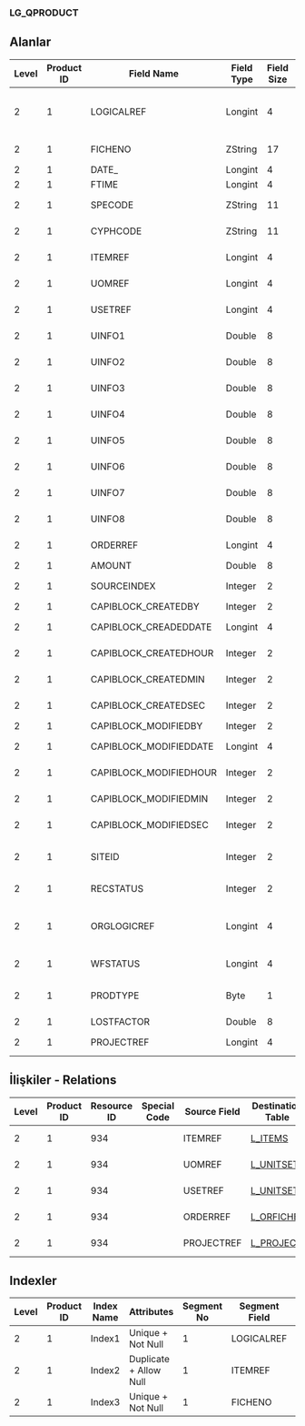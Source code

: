 ### LG_QPRODUCT

## Alanlar

**Level**|**Product ID**|**Field Name**|**Field Type**|**Field Size**|**Field Offset**|**Türkçe Açıklama**|**Expression**
-----|-----|-----|-----|-----|-----|-----|-----
2|1|LOGICALREF|Longint|4|0|Hızlı üretim log. Ref.|Quick Production Logical Reference
2|1|FICHENO|ZString|17|4|Fiş Numarası|Voucher Number
2|1|DATE_|Longint|4|21|Tarih|Date
2|1|FTIME|Longint|4|25|Saat|Hour
2|1|SPECODE|ZString|11|29|Özel Kod|Auxiliary Code
2|1|CYPHCODE|ZString|11|40|Yetki Kodu|Authorization. Code
2|1|ITEMREF|Longint|4|51|Malzemeler Log. Ref.|ITEMS LOGICALREF
2|1|UOMREF|Longint|4|55|Birim seti log. Ref.|UNITSETL LOGICALREF
2|1|USETREF|Longint|4|59|Birim seti log. Ref.|UNITSETF LOGICALREF
2|1|UINFO1|Double|8|63|Çevrim Katsayısı|Conversion Factor
2|1|UINFO2|Double|8|71|Çevrim Katsayısı|Conversion Factor
2|1|UINFO3|Double|8|79|Çevrim Katsayısı|Conversion Factor
2|1|UINFO4|Double|8|87|Çevrim Katsayısı|Conversion Factor
2|1|UINFO5|Double|8|95|Çevrim Katsayısı|Conversion Factor
2|1|UINFO6|Double|8|103|Çevrim Katsayısı|Conversion Factor
2|1|UINFO7|Double|8|111|Çevrim Katsayısı|Conversion Factor
2|1|UINFO8|Double|8|119|Çevrim Katsayısı|Conversion Factor
2|1|ORDERREF|Longint|4|127|Sipariş fişi log. Ref.|ORFICHE LOGICALREF
2|1|AMOUNT|Double|8|131|Tutar|Amount
2|1|SOURCEINDEX|Integer|2|139|Ambar Numarası|Warehouse Number
2|1|CAPIBLOCK_CREATEDBY|Integer|2|141|Oluşturan|Created By
2|1|CAPIBLOCK_CREADEDDATE|Longint|4|143|Oluşturulma Tarihi|Created Date
2|1|CAPIBLOCK_CREATEDHOUR|Integer|2|147|Oluşturulma Saati|Created Hour
2|1|CAPIBLOCK_CREATEDMIN|Integer|2|149|Oluşturulma Dakikası|Created Minute
2|1|CAPIBLOCK_CREATEDSEC|Integer|2|151|Oluşturulma Saniyesi|Created Second
2|1|CAPIBLOCK_MODIFIEDBY|Integer|2|153|Değiştiren|Modified By
2|1|CAPIBLOCK_MODIFIEDDATE|Longint|4|155|Değiştirilme Tarihi|Modified Date
2|1|CAPIBLOCK_MODIFIEDHOUR|Integer|2|159|Değiştirilme Saati|Modified Hour
2|1|CAPIBLOCK_MODIFIEDMIN|Integer|2|161|Değiştirilme Dakikası|Modified Minute
2|1|CAPIBLOCK_MODIFIEDSEC|Integer|2|163|Değiştirilme Saniyesi|Modified Second
2|1|SITEID|Integer|2|165|Veri Merkezi|Data Processing Site
2|1|RECSTATUS|Integer|2|167|Kayıt Durumu|Record Status
2|1|ORGLOGICREF|Longint|4|169|Orijinal Kayıt Log. Ref.|Original Record Logical Reference
2|1|WFSTATUS|Longint|4|173|Kullanımda Değil|Not In Use
2|1|PRODTYPE|Byte|1|177|Ürün tipi ; 1: Ürün; 2: Parçalama|Product Type ;1: Product;2: Parting
2|1|LOSTFACTOR|Double|8|178|Fire Faktörü|Scrap Rate
2|1|PROJECTREF|Longint|4|186|Proje Referansı|PROJECT Reference

## İlişkiler - Relations

**Level**|**Product ID**|**Resource ID**|**Special Code**|**Source Field**|**Destination Table**|**Destination Field**|**Relation Type**|**Extra Condition**
-----|-----|-----|-----|-----|-----|-----|-----|-----
2|1|934||ITEMREF|[L_ITEMS](../LG_ITEMS "L_ITEMS")|LOGICALREF|one-to-one|
2|1|934||UOMREF|[L_UNITSETL](../LG_UNITSETL "L_UNITSETL")|LOGICALREF|one-to-one|
2|1|934||USETREF|[L_UNITSETL](../LG_UNITSETL "L_UNITSETL")|LOGICALREF|one-to-one|
2|1|934||ORDERREF|[L_ORFICHE](../LG_ORFICHE "L_ORFICHE")|LOGICALREF|one-to-one|
2|1|934||PROJECTREF|[L_PROJECT](../L_PROJECT "L_PROJECT")|LOGICALREF|one-to-one|

## Indexler

**Level**|**Product ID**|**Index Name**|**Attributes**|**Segment No**|**Segment Field**|**Sense**
-----|-----|-----|-----|-----|-----|-----
2|1|Index1|Unique + Not Null|1|LOGICALREF|Ascending
2|1|Index2|Duplicate + Allow Null|1|ITEMREF|Ascending
2|1|Index3|Unique + Not Null|1|FICHENO|Ascending
